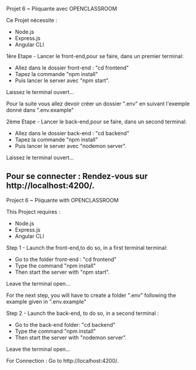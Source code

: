 Projet 6 ~ Piiquante
avec OPENCLASSROOM

Ce Projet nécessite :

- Node.js
- Express.js
- Angular CLI

1ère Etape - Lancer le front-end,pour se faire, dans un premier terminal: 

- Allez dans le dossier front-end : "cd frontend"
- Tapez la commande "npm install"
- Puis lancer le server avec "npm start".

Laissez le terminal ouvert...



Pour la suite vous allez devoir créer un dossier ".env" en suivant l'exemple donné dans ".env.example"


2ème Etape - Lancer le back-end,pour se faire, dans un second terminal:

- Allez dans le dossier back-end : "cd backend" 
- Tapez la commande "npm install"
- Puis lancer le server avec "nodemon server".

Laissez le terminal ouvert...

Pour se connecter :
Rendez-vous sur http://localhost:4200/.
-----------------------------------------------------------------------------------------------------------

Project 6 ~ Piiquante
with OPENCLASSROOM

This Project requires :
- Node.js
- Express.js
- Angular CLI

Step 1 - Launch the front-end,to do so, in a first terminal terminal:
- Go to the folder front-end : "cd frontend"
- Type the command "npm install"
- Then start the server with "npm start".

Leave the terminal open...


For the next step, you will have to create a folder ".env" following the example given in ".env.example"


Step 2 - Launch the back-end, to do so, in a second terminal :
- Go to the back-end folder: "cd backend"
- Type the command "npm install"
- Then start the server with "nodemon server".

Leave the terminal open...

For Connection :
Go to http://localhost:4200/.
